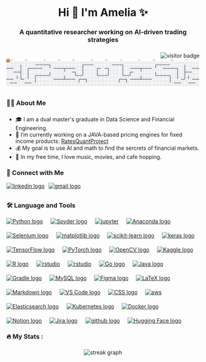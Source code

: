 <h1 align="center">Hi 👋 I'm Amelia ✨</h1>
<h3 align="center">A quantitative researcher working on AI-driven trading strategies</h3>

###

<div align="right">
  <img src="https://visitor-badge.laobi.icu/badge?page_id=hsuan5483.hsuan5483&left_color=%23FF8904&right_color=%23FF8904" alt="visitor badge" />
</div>

<picture>
  <source media="(prefers-color-scheme: dark)" srcset="https://raw.githubusercontent.com/hsuan5483/hsuan5483/output/pacman-contribution-graph-dark.svg">
  <source media="(prefers-color-scheme: light)" srcset="https://raw.githubusercontent.com/hsuan5483/hsuan5483/output/pacman-contribution-graph.svg">
  <img alt="pacman contribution graph" src="https://raw.githubusercontent.com/hsuan5483/hsuan5483/output/pacman-contribution-graph.svg">
</picture>

###

<h3 align="left">👩‍💻  About Me </h3>

###

<p align="left">

- 🎓 I am a dual master's graduate in Data Science and Financial Engineering. <!-- - 📊 I work as AI Data Scientist at a hedge fund.-->
- 🔭 I’m currently working on a JAVA-based pricing engines for fixed income products: [RatesQuantProject](https://github.com/hsuan5483/RatesQuantProject)
- 💰 My goal is to use AI and math to find the sercrets of financial markets.
- 🥂 In my free time, I love music, movies, and cafe hopping.

</p>

###

<h3 align="left">🤝  Connect with Me</h3>

<div align="left" style="display: flex;">
  <a href="https://www.linkedin.com/in/pei-hsuan-hsu/" target="_blank" style="display: flex; align-items: center; gap: 10px;">
    <img src="https://img.shields.io/static/v1?message=LinkedIn&logo=linkedin&label=&color=0077B5&logoColor=white&labelColor=&style=for-the-badge" height="25" alt="linkedin logo" />
  </a>
  <a href="mailto:hsuan.hsuuu@gmail.com" target="_blank" style="display: flex; align-items: center; gap: 10px; margin-left: 10px;">
    <img src="https://img.shields.io/badge/Gmail-D14836?style=for-the-badge&logo=gmail&logoColor=white" height="25" alt="gmail logo" />
  </a>
</div>


###

<h3 align="left">🛠 Language and Tools</h3>

<div align="left" style="display: flex; flex-wrap: wrap; justify-content: flex-start; gap: 20px;">
  <a href="https://www.python.org/" target="_blank"><img src="https://cdn.jsdelivr.net/gh/devicons/devicon/icons/python/python-original.svg" width="40" height="40" alt="Python logo" /></a>
  <a href="https://www.spyder-ide.org" target="_blank"> <img src="https://raw.githubusercontent.com/devicons/devicon/refs/tags/v2.17.0/icons/spyder/spyder-original.svg" alt="Spyder logo" width="40" height="40"/></a>
  <a href="https://jupyter.org/" target="_blank"> <img src="https://cdn.jsdelivr.net/gh/devicons/devicon/icons/jupyter/jupyter-original-wordmark.svg" alt="jupyter" width="40" height="40"/></a>
  <a href="https://www.anaconda.com/" target="_blank"><img src="https://cdn.jsdelivr.net/gh/devicons/devicon/icons/anaconda/anaconda-original.svg" width="40" height="40" alt="Anaconda logo" /></a>
  <a href="https://www.selenium.dev/" target="_blank"><img src="https://cdn.jsdelivr.net/gh/devicons/devicon/icons/selenium/selenium-original.svg" width="40" height="40" alt="Selenium logo" /></a>
  <a href="https://matplotlib.org" target="_blank"><img src="https://raw.githubusercontent.com/devicons/devicon/refs/tags/v2.17.0/icons/matplotlib/matplotlib-original-wordmark.svg" width="40" height="40" alt="matplotlib logo" /></a>
  <a href="https://scikit-learn.org/" target="_blank"><img src="https://cdn.jsdelivr.net/gh/devicons/devicon/icons/scikitlearn/scikitlearn-original.svg" width="40" height="40" alt="scikit-learn logo" /></a>
  <a href="https://keras.io" target="_blank"><img src="https://raw.githubusercontent.com/devicons/devicon/refs/tags/v2.17.0/icons/keras/keras-original.svg" width="40" height="40" alt="keras logo" /></a>
  <a href="https://www.tensorflow.org/" target="_blank"><img src="https://cdn.jsdelivr.net/gh/devicons/devicon/icons/tensorflow/tensorflow-original.svg" width="40" height="40" alt="TensorFlow logo" /></a>
  <a href="https://pytorch.org/" target="_blank"><img src="https://cdn.jsdelivr.net/gh/devicons/devicon/icons/pytorch/pytorch-original.svg" width="40" height="40" alt="PyTorch logo" /></a>
  <a href="https://opencv.org/" target="_blank"><img src="https://cdn.jsdelivr.net/gh/devicons/devicon/icons/opencv/opencv-original.svg" width="40" height="40" alt="OpenCV logo" /></a>
<a href="https://www.kaggle.com" target="_blank"><img src="https://raw.githubusercontent.com/devicons/devicon/refs/tags/v2.17.0/icons/kaggle/kaggle-original.svg" width="40" height="40" alt="Kaggle logo" /></a>
  <a href="https://www.r-project.org/" target="_blank"><img src="https://cdn.jsdelivr.net/gh/devicons/devicon/icons/r/r-original.svg" width="40" height="40" alt="R logo" /></a>
  <a href="https://posit.co/download/rstudio-desktop/" target="_blank"> <img src="https://cdn.jsdelivr.net/gh/devicons/devicon/icons/rstudio/rstudio-original.svg" alt="rstudio" width="40" height="40" /></a>
  <a href="https://www.ibm.com/products/spss-statistics" target="_blank"><img src="https://raw.githubusercontent.com/devicons/devicon/refs/tags/v2.17.0/icons/spss/spss-original.svg" alt="rstudio" width="40" height="40" /></a>
  <a href="https://go.dev/" target="_blank"><img src="https://cdn.jsdelivr.net/gh/devicons/devicon/icons/go/go-original.svg" width="40" height="40" alt="Go logo" /></a>
  <a href="https://www.java.com/" target="_blank"><img src="https://cdn.jsdelivr.net/gh/devicons/devicon/icons/java/java-original.svg" width="40" height="40" alt="Java logo" /></a>
    <a href="https://gradle.org/" target="_blank"><img src="https://cdn.jsdelivr.net/gh/devicons/devicon/icons/gradle/gradle-original.svg" width="40" height="40" alt="Gradle logo" /></a>
  <a href="https://www.mysql.com/" target="_blank"><img src="https://cdn.jsdelivr.net/gh/devicons/devicon/icons/mysql/mysql-original.svg" width="40" height="40" alt="MySQL logo" /></a>
  <a href="https://www.figma.com/" target="_blank"><img src="https://cdn.jsdelivr.net/gh/devicons/devicon/icons/figma/figma-original.svg" width="40" height="40" alt="Figma logo" /></a>
  <a href="https://www.latex-project.org/" target="_blank"><img src="https://cdn.jsdelivr.net/gh/devicons/devicon/icons/latex/latex-original.svg" width="40" height="40" alt="LaTeX logo" /></a>
  <a href="https://daringfireball.net/projects/markdown/" target="_blank"><img src="https://cdn.jsdelivr.net/gh/devicons/devicon/icons/markdown/markdown-original.svg" width="40" height="40" alt="Markdown logo" /></a>
  <a href="https://code.visualstudio.com/" target="_blank"><img src="https://cdn.jsdelivr.net/gh/devicons/devicon/icons/vscode/vscode-original.svg" width="40" height="40" alt="VS Code logo" /></a>
  <a href="https://developer.mozilla.org/docs/Web/CSS" target="_blank"><img src="https://cdn.jsdelivr.net/gh/devicons/devicon/icons/css3/css3-original.svg" width="40" height="40" alt="CSS logo" /></a>
  <a href="https://aws.amazon.com/" target="_blank"><img src="https://img.icons8.com/color/512/amazon-web-services.png" alt="aws" width="40" height="40"/></a>
  <a href="https://www.elastic.co/elasticsearch/" target="_blank"><img src="https://cdn.jsdelivr.net/gh/devicons/devicon/icons/elasticsearch/elasticsearch-original.svg" width="40" height="40" alt="Elasticsearch logo" /></a>
  <a href="https://kubernetes.io/" target="_blank"><img src="https://cdn.jsdelivr.net/gh/devicons/devicon/icons/kubernetes/kubernetes-plain.svg" width="40" height="40" alt="Kubernetes logo" /></a>
  <a href="https://www.docker.com/" target="_blank"><img src="https://cdn.jsdelivr.net/gh/devicons/devicon/icons/docker/docker-original.svg" width="40" height="40" alt="Docker logo" /></a>
  <a href="https://www.notion.so/" target="_blank"><img src="https://cdn.jsdelivr.net/gh/devicons/devicon/icons/notion/notion-original.svg" width="40" height="40" alt="Notion logo" /></a>
    <a href="https://www.atlassian.com/software/jira" target="_blank"><img src="https://raw.githubusercontent.com/devicons/devicon/refs/tags/v2.17.0/icons/jira/jira-original.svg" width="40" height="40" alt="Jira logo" /></a>
    <a href="https://github.com" target="_blank"><img src="https://raw.githubusercontent.com/devicons/devicon/refs/tags/v2.17.0/icons/github/github-original.svg" width="40" height="40" alt="github logo" /></a>
  <a href="https://huggingface.co" target="_blank"><img src="https://cas-bridge.xethub.hf.co/xet-bridge-us/63d3eec885118edc0439bd98/b5b6c9df87c8c406e1f861d53537050e7f0ed7aaee4f7768fe9087ee7db54992?X-Amz-Algorithm=AWS4-HMAC-SHA256&X-Amz-Content-Sha256=UNSIGNED-PAYLOAD&X-Amz-Credential=cas%2F20251020%2Fus-east-1%2Fs3%2Faws4_request&X-Amz-Date=20251020T102447Z&X-Amz-Expires=3600&X-Amz-Signature=f955bd4a491301bb6a280b8d556b9a440e0df85fe0f497f4c82b7df0b684d30e&X-Amz-SignedHeaders=host&X-Xet-Cas-Uid=66f3a7b52d2e360fd3d1940c&response-content-disposition=inline%3B+filename*%3DUTF-8%27%27hf-logo.svg%3B+filename%3D%22hf-logo.svg%22%3B&response-content-type=image%2Fsvg%2Bxml&x-id=GetObject&Expires=1760959487&Policy=eyJTdGF0ZW1lbnQiOlt7IkNvbmRpdGlvbiI6eyJEYXRlTGVzc1RoYW4iOnsiQVdTOkVwb2NoVGltZSI6MTc2MDk1OTQ4N319LCJSZXNvdXJjZSI6Imh0dHBzOi8vY2FzLWJyaWRnZS54ZXRodWIuaGYuY28veGV0LWJyaWRnZS11cy82M2QzZWVjODg1MTE4ZWRjMDQzOWJkOTgvYjViNmM5ZGY4N2M4YzQwNmUxZjg2MWQ1MzUzNzA1MGU3ZjBlZDdhYWVlNGY3NzY4ZmU5MDg3ZWU3ZGI1NDk5MioifV19&Signature=YhJt99m94UUGoP-REIxW4EhwGtGy%7En64XaN7RKPMx9Hz8%7Ej-apjJAV8UUVL7YFVPKzC2CYoHnN5MdYbGnzk93vv9cXtJzUBt0xxttraqdGRDjJ4LbCbRPiQ9QL6OQvTPOALYrHNtL7wylS9TD0u6ThqmW4mE7riRheS-fAlAMyrLloEXJFT0-%7E07yBWUnwamN2q5E30JLrmiyu3TY%7EGcZ6HiGXtMoPmGM7K7ytqBbPoW9qvLMHjR1Z8EAIuh0W3hDqwjt8M-CwOy30MJ7jo2ssC25EJZGCEppNstUZm5IIdGqK0FAGlhDeXZm5cY6RpRPH3PLNA4LPhRYfxwSe268w__&Key-Pair-Id=K2L8F4GPSG1IFC" width="40" height="40" alt="Hugging Face logo" /></a>
</div>

###

<h3 align="left">🔥   My Stats :</h3>

###

<div align="center">
  <img src="https://streak-stats.demolab.com?user=hsuan5483&locale=en&mode=daily&theme=dark&hide_border=false&border_radius=5&order=3" height="220" alt="streak graph"  />
<!--
  <img src="https://github-readme-stats.vercel.app/api/top-langs?username=hsuan5483&locale=en&hide_title=false&layout=compact&card_width=320&theme=dracula&hide_border=false&order=2&exclude_repo=profile.md&hide=html&langs_count=10" height="150" alt="languages graph showing language usage in projects (not files), except HTML" />
</div>
-->
